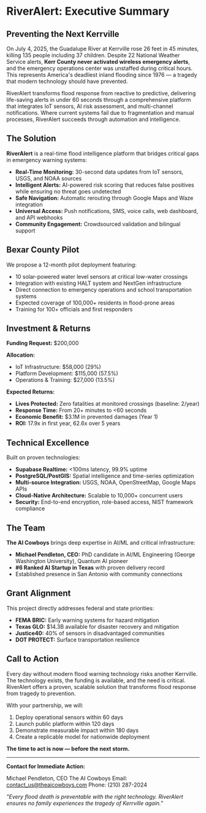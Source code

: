 # RiverAlert: Executive Summary

## Preventing the Next Kerrville

On July 4, 2025, the Guadalupe River at Kerrville rose 26 feet in 45 minutes, killing 135 people including 37 children. Despite 22 National Weather Service alerts, **Kerr County never activated wireless emergency alerts**, and the emergency operations center was unstaffed during critical hours. This represents America's deadliest inland flooding since 1976 — a tragedy that modern technology should have prevented.

RiverAlert transforms flood response from reactive to predictive, delivering life-saving alerts in under 60 seconds through a comprehensive platform that integrates IoT sensors, AI risk assessment, and multi-channel notifications. Where current systems fail due to fragmentation and manual processes, RiverAlert succeeds through automation and intelligence.

## The Solution

**RiverAlert** is a real-time flood intelligence platform that bridges critical gaps in emergency warning systems:

- **Real-Time Monitoring:** 30-second data updates from IoT sensors, USGS, and NOAA sources
- **Intelligent Alerts:** AI-powered risk scoring that reduces false positives while ensuring no threat goes undetected
- **Safe Navigation:** Automatic rerouting through Google Maps and Waze integration
- **Universal Access:** Push notifications, SMS, voice calls, web dashboard, and API webhooks
- **Community Engagement:** Crowdsourced validation and bilingual support

## Bexar County Pilot

We propose a 12-month pilot deployment featuring:
- 10 solar-powered water level sensors at critical low-water crossings
- Integration with existing HALT system and NextGen infrastructure
- Direct connection to emergency operations and school transportation systems
- Expected coverage of 100,000+ residents in flood-prone areas
- Training for 100+ officials and first responders

## Investment & Returns

**Funding Request:** $200,000

**Allocation:**
- IoT Infrastructure: $58,000 (29%)
- Platform Development: $115,000 (57.5%)
- Operations & Training: $27,000 (13.5%)

**Expected Returns:**
- **Lives Protected:** Zero fatalities at monitored crossings (baseline: 2/year)
- **Response Time:** From 20+ minutes to <60 seconds
- **Economic Benefit:** $3.1M in prevented damages (Year 1)
- **ROI:** 17.9x in first year, 62.6x over 5 years

## Technical Excellence

Built on proven technologies:
- **Supabase Realtime:** <100ms latency, 99.9% uptime
- **PostgreSQL/PostGIS:** Spatial intelligence and time-series optimization
- **Multi-source Integration:** USGS, NOAA, OpenStreetMap, Google Maps APIs
- **Cloud-Native Architecture:** Scalable to 10,000+ concurrent users
- **Security:** End-to-end encryption, role-based access, NIST framework compliance

## The Team

**The AI Cowboys** brings deep expertise in AI/ML and critical infrastructure:
- **Michael Pendleton, CEO:** PhD candidate in AI/ML Engineering (George Washington University), Quantum AI pioneer
- **#6 Ranked AI Startup in Texas** with proven delivery record
- Established presence in San Antonio with community connections

## Grant Alignment

This project directly addresses federal and state priorities:
- **FEMA BRIC:** Early warning systems for hazard mitigation
- **Texas GLO:** $14.3B available for disaster recovery and mitigation
- **Justice40:** 40% of sensors in disadvantaged communities
- **DOT PROTECT:** Surface transportation resilience

## Call to Action

Every day without modern flood warning technology risks another Kerrville. The technology exists, the funding is available, and the need is critical. RiverAlert offers a proven, scalable solution that transforms flood response from tragedy to prevention.

With your partnership, we will:
1. Deploy operational sensors within 60 days
2. Launch public platform within 120 days
3. Demonstrate measurable impact within 180 days
4. Create a replicable model for nationwide deployment

**The time to act is now — before the next storm.**

---

**Contact for Immediate Action:**

Michael Pendleton, CEO
The AI Cowboys
Email: contact_us@theaicowboys.com
Phone: (210) 287-2024

*"Every flood death is preventable with the right technology. RiverAlert ensures no family experiences the tragedy of Kerrville again."*